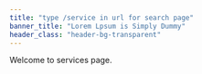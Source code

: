 ```yaml
---
title: "type /service in url for search page"
banner_title: "Lorem Lpsum is Simply Dummy"
header_class: "header-bg-transparent"
---
```

Welcome to services page.
